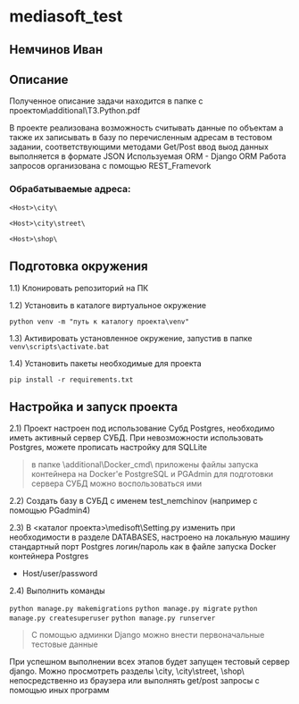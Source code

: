 # mediasoft_test

## Немчинов Иван

## Описание

Полученное описание задачи находится в папке с проектом\additional\ТЗ.Python.pdf

В проекте реализована возможность считывать данные по объектам а также их записывать в базу по перечисленным адресам в тестовом задании, соответствующими методами Get/Post ввод выод данных выполняется в формате JSON
Используемая ORM - Django ORM
Работа запросов организована с помощью REST_Framevork

### Обрабатываемые адреса:

`<Host>\city\`

`<Host>\city\street\` 

`<Host>\shop\`

## Подготовка окружения

1.1) Клонировать репозиторий на ПК

1.2) Установить в каталоге виртуальное окружение

`python venv -m "путь к каталогу проекта\venv"`

1.3) Активировать установленное окружение, запустив в папке `venv\scripts\activate.bat`

1.4) Установить пакеты необходимые для проекта

`pip install -r requirements.txt`

## Настройка и запуск проекта
2.1) Проект настроен под использование Субд Postgres, необходимо иметь активный сервер СУБД. При невозможности использовать Postgres, можете прописать настройку для SQLLite
> в папке \additional\Docker_cmd\ приложены файлы запуска контейнера на Docker'e PostgreSQL и PGAdmin для подготовки сервера СУБД можно воспользоваться ими

2.2) Создать базу в СУБД с именем test_nemchinov (например с помощью PGadmin4)

2.3) В <каталог проекта>\medisoft\Setting.py изменить при необходимости в разделе DATABASES, настроено на локальную машину стандартный порт Postgres логин/пароль как в файле запуска Docker контейнера Postgres
- Host/user/password

2.4) Выполнить команды 

`python manage.py makemigrations`
`python manage.py migrate`
`python manage.py createsuperuser`
`python manage.py runserver`

> C помощью админки Django можно внести первоначальные тестовые данные

При успешном выполнении всех этапов будет запущен тестовый сервер django.
Можно просмотреть разделы \city\, \city\street\, \shop\ непосредственно из браузера или выполнять get/post запросы с помощью иных программ